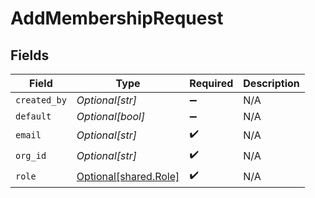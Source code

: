 # AddMembershipRequest


## Fields

| Field                                                    | Type                                                     | Required                                                 | Description                                              |
| -------------------------------------------------------- | -------------------------------------------------------- | -------------------------------------------------------- | -------------------------------------------------------- |
| `created_by`                                             | *Optional[str]*                                          | :heavy_minus_sign:                                       | N/A                                                      |
| `default`                                                | *Optional[bool]*                                         | :heavy_minus_sign:                                       | N/A                                                      |
| `email`                                                  | *Optional[str]*                                          | :heavy_check_mark:                                       | N/A                                                      |
| `org_id`                                                 | *Optional[str]*                                          | :heavy_check_mark:                                       | N/A                                                      |
| `role`                                                   | [Optional[shared.Role]](undefined/models/shared/role.md) | :heavy_check_mark:                                       | N/A                                                      |